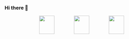 ### Hi there 👋

<div style="text-align: center">
  <img src="https://user-images.githubusercontent.com/107795508/179223264-e7eb6499-474b-4c29-94f7-2d5e90106631.png" width="50" height="60" target="mailto:sandeepasujeewa@gmail.com" style="padding-inline: 30px;"/>

  <img src="https://user-images.githubusercontent.com/107795508/179223290-616bb3a5-1b31-4f7a-82b4-64198d5854e4.png" width="50" height="60" target="https://github.com/sskularathna" style="padding-inline: 30px;"/>


  <img src="https://user-images.githubusercontent.com/107795508/179223361-708ea12d-0a9b-4fec-8ffa-0aadf492a52c.png" width="50" height="60" target="_blank" style="padding-inline: 30px;"/>
</div>
